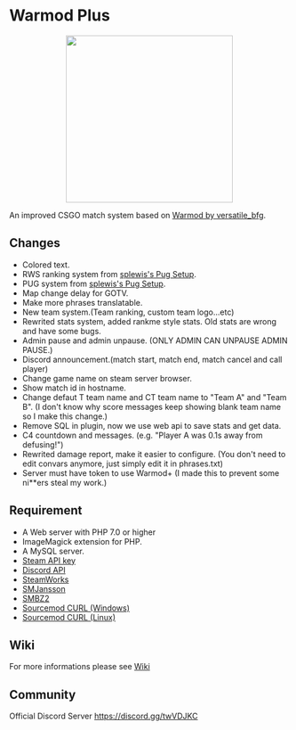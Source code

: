# Warmod Plus
<p align="center">
  <img height="300" src="./logo/logo.png">
</p>

An improved CSGO match system based on [Warmod by versatile_bfg](https://forums.alliedmods.net/showthread.php?t=225474).

## Changes
- Colored text.
- RWS ranking system from [splewis's Pug Setup](https://github.com/splewis/csgo-pug-setup).
- PUG system from [splewis's Pug Setup](https://github.com/splewis/csgo-pug-setup).
- Map change delay for GOTV.
- Make more phrases translatable.
- New team system.(Team ranking, custom team logo...etc)
- Rewrited stats system, added rankme style stats. Old stats are wrong and have some bugs.
- Admin pause and admin unpause. (ONLY ADMIN CAN UNPAUSE ADMIN PAUSE.)
- Discord announcement.(match start, match end, match cancel and call player)
- Change game name on steam server browser.
- Show match id in hostname.
- Change defaut T team name and CT team name to "Team A" and "Team B". (I don't know why score messages keep showing blank team name so I make this change.)
- Remove SQL in plugin, now we use web api to save stats and get data.
- C4 countdown and messages. (e.g. "Player A was 0.1s away from defusing!")
- Rewrited damage report, make it easier to configure. (You don't need to edit convars anymore, just simply edit it in phrases.txt)
- Server must have token to use Warmod+ (I made this to prevent some ni**ers steal my work.)

## Requirement
* A Web server with PHP 7.0 or higher
* ImageMagick extension for PHP.
* A MySQL server.
* [Steam API key](https://steamcommunity.com/dev/apikey)
* [Discord API](https://forums.alliedmods.net/showthread.php?t=292448)
* [SteamWorks](https://forums.alliedmods.net/showthread.php?t=229556)
* [SMJansson](https://forums.alliedmods.net/showthread.php?t=184604)
* [SMBZ2](https://forums.alliedmods.net/showthread.php?t=175063)
* [Sourcemod CURL (Windows)](https://forums.alliedmods.net/showpost.php?p=2485934&postcount=193)
* [Sourcemod CURL (Linux)](https://forums.alliedmods.net/showpost.php?p=2197681&postcount=101)

## Wiki
For more informations please see [Wiki](https://github.com/rogeraabbccdd/Warmod-Plus/wiki)

## Community
Official Discord Server https://discord.gg/twVDJKC
